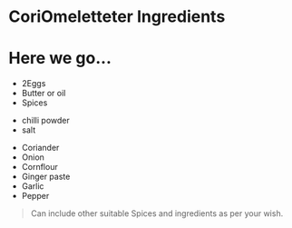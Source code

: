 # CoriOmeletteter Ingredients

# Here we go...

* 2Eggs 
* Butter or oil
* Spices
 - chilli powder
 - salt
* Coriander
* Onion
* Cornflour
* Ginger paste
* Garlic
* Pepper




 
> Can include other suitable Spices and ingredients as per your wish.
